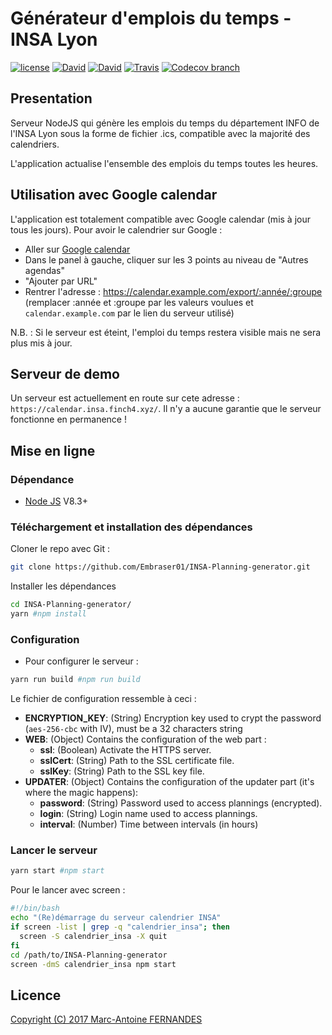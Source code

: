 # Générateur d'emplois du temps - INSA Lyon

[![license](https://img.shields.io/github/license/Embraser01/INSA-Planning-generator.svg)](./LICENSE.md)
[![David](https://img.shields.io/david/Embraser01/INSA-Planning-generator.svg)](https://david-dm.org/embraser01/INSA-Planning-generator)
[![David](https://img.shields.io/david/dev/Embraser01/INSA-Planning-generator.svg)](https://david-dm.org/embraser01/INSA-Planning-generator)
[![Travis](https://img.shields.io/travis/Embraser01/INSA-Planning-generator.svg)](https://travis-ci.org/Embraser01/INSA-Planning-generator)
[![Codecov branch](https://img.shields.io/codecov/c/github/Embraser01/INSA-Planning-generator.svg)](https://codecov.io/gh/Embraser01/INSA-Planning-generator/)

## Presentation

  Serveur NodeJS qui génère les emplois du temps du département INFO de l'INSA Lyon sous la forme de fichier .ics, compatible avec la majorité des calendriers.
  
  L'application actualise l'ensemble des emplois du temps toutes les heures.

## Utilisation avec Google calendar

L'application est totalement compatible avec Google calendar (mis à jour tous les jours).
Pour avoir le calendrier sur Google :

- Aller sur [Google calendar](https://calendar.google.com)
- Dans le panel à gauche, cliquer sur les 3 points au niveau de "Autres agendas"
- "Ajouter par URL"
- Rentrer l'adresse : https://calendar.example.com/export/:année/:groupe (remplacer :année et :groupe par les valeurs voulues et `calendar.example.com` par le lien du serveur utilisé)

N.B. : Si le serveur est éteint, l'emploi du temps restera visible mais ne sera plus mis à jour.

## Serveur de demo

Un serveur est actuellement en route sur cete adresse : `https://calendar.insa.finch4.xyz/`.
Il n'y a aucune garantie que le serveur fonctionne en permanence !

## Mise en ligne

### Dépendance

-  [Node JS](https://nodejs.org) V8.3+
  

### Téléchargement et installation des dépendances

Cloner le repo avec Git :
```bash
git clone https://github.com/Embraser01/INSA-Planning-generator.git
```

Installer les dépendances

```bash
cd INSA-Planning-generator/
yarn #npm install
```

###  Configuration

- Pour configurer le serveur :

```bash
yarn run build #npm run build
```

Le fichier de configuration ressemble à ceci : 

- **ENCRYPTION_KEY**: (String) Encryption key used to crypt the password (`aes-256-cbc` with IV), must be a 32 characters string
- **WEB**: (Object) Contains the configuration of the web part :
    * **ssl**: (Boolean) Activate the HTTPS server.
    * **sslCert**: (String) Path to the SSL certificate file.
    * **sslKey**: (String) Path to the SSL key file.
- **UPDATER**: (Object) Contains the configuration of the updater part (it's where the magic happens):
    * **password**: (String) Password used to access plannings (encrypted).
    * **login**: (String) Login name used to access plannings.
    * **interval**: (Number) Time between intervals (in hours)

### Lancer le serveur

```bash
yarn start #npm start
```

Pour le lancer avec screen :

```bash
#!/bin/bash
echo "(Re)démarrage du serveur calendrier INSA"
if screen -list | grep -q "calendrier_insa"; then
  screen -S calendrier_insa -X quit
fi
cd /path/to/INSA-Planning-generator
screen -dmS calendrier_insa npm start
```


## Licence

[Copyright (C) 2017  Marc-Antoine FERNANDES](./LICENSE.md)
